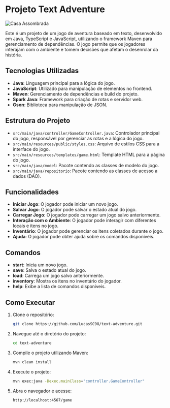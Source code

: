 # Projeto Text Adventure

![Casa Assombrada](https://i.imgur.com/RlyC7kW.png)



Este é um projeto de um jogo de aventura baseado em texto, desenvolvido em Java, TypeScript e JavaScript, utilizando o framework Maven para gerenciamento de dependências. O jogo permite que os jogadores interajam com o ambiente e tomem decisões que afetam o desenrolar da história.

## Tecnologias Utilizadas

- **Java**: Linguagem principal para a lógica do jogo.
- **JavaScript**: Utilizado para manipulação de elementos no frontend.
- **Maven**: Gerenciamento de dependências e build do projeto.
- **Spark Java**: Framework para criação de rotas e servidor web.
- **Gson**: Biblioteca para manipulação de JSON.

## Estrutura do Projeto

- `src/main/java/controller/GameController.java`: Controlador principal do jogo, responsável por gerenciar as rotas e a lógica do jogo.
- `src/main/resources/public/styles.css`: Arquivo de estilos CSS para a interface do jogo.
- `src/main/resources/templates/game.html`: Template HTML para a página do jogo.
- `src/main/java/model`: Pacote contendo as classes de modelo do jogo.
- `src/main/java/repositorio`: Pacote contendo as classes de acesso a dados (DAO).

## Funcionalidades

- **Iniciar Jogo**: O jogador pode iniciar um novo jogo.
- **Salvar Jogo**: O jogador pode salvar o estado atual do jogo.
- **Carregar Jogo**: O jogador pode carregar um jogo salvo anteriormente.
- **Interação com o Ambiente**: O jogador pode interagir com diferentes locais e itens no jogo.
- **Inventário**: O jogador pode gerenciar os itens coletados durante o jogo.
- **Ajuda**: O jogador pode obter ajuda sobre os comandos disponíveis.

## Comandos

- **start**: Inicia um novo jogo.
- **save**: Salva o estado atual do jogo.
- **load**: Carrega um jogo salvo anteriormente.
- **inventory**: Mostra os itens no inventário do jogador.
- **help**: Exibe a lista de comandos disponíveis.

## Como Executar

1. Clone o repositório:
    ```sh
    git clone https://github.com/LucasSC98/text-adventure.git
    ```

2. Navegue até o diretório do projeto:
    ```sh
    cd text-adventure
    ```

3. Compile o projeto utilizando Maven:
    ```sh
    mvn clean install
    ```

4. Execute o projeto:
    ```sh
    mvn exec:java -Dexec.mainClass="controller.GameController"
    ```

5. Abra o navegador e acesse:
    ```
    http://localhost:4567/game
    ```
